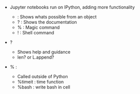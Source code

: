 - Jupyter notebooks run on IPython, adding more functionality
	- <tab> : Shows whats possible from an object
	- ? : Shows the documentation
	- % : Magic command
	- ! : Shell command

- ?
	- Shows help and guidance
	- len? or L.append?

- % :
	- Called outside of Python
	- %timeit : time function
	- %bash : write bash in cell